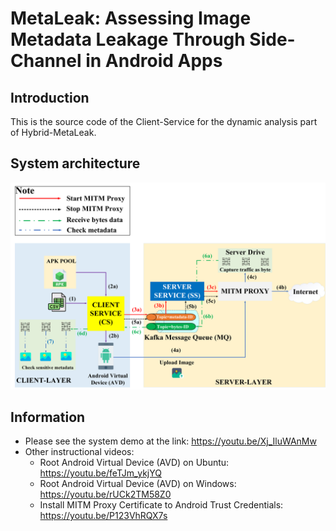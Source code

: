
# MetaLeak: Assessing Image Metadata Leakage Through Side-Channel in Android Apps

## Introduction
This is the source code of the Client-Service for the dynamic analysis part of Hybrid-MetaLeak.

## System architecture

<img src="https://github.com/research-mobile-security/MetaLeak/blob/main/project-image/dynamic-analysis.png">

## Information

- Please see the system demo at the link: https://youtu.be/Xj_IluWAnMw
- Other instructional videos:
    - Root Android Virtual Device (AVD) on Ubuntu: https://youtu.be/feTJm_ykjYQ
    - Root Android Virtual Device (AVD) on Windows: https://youtu.be/rUCk2TM58Z0
    - Install MITM Proxy Certificate to Android Trust Credentials: https://youtu.be/P123VhRQX7s
